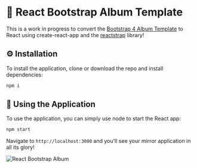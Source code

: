 # :rocket: React Bootstrap Album Template

This is a work in progress to convert the [Bootstrap 4 Album Template](https://getbootstrap.com/docs/4.0/examples/album) to React using create-react-app and the [reactstrap](https://reactstrap.github.io) library!

## :gear: Installation

To install the application, clone or download the repo and install dependencies:

```bash
npm i
```

## :tada: Using the Application

To use the application, you can simply use node to start the React app:

```bash
npm start
```

Navigate to `http://localhost:3000` and you'll see your mirror application in all its glory!

![React Bootstrap Album](https://i.imgur.com/yrTjTnz.png)
